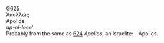 <body>
  <p>G625<br>  Ἀπολλώς  <br> Apollōs  <br><i>ap-ol-loce‘ </i><br>Probably from the same as <a href="g0624.htm">624</a>  <i>Apollos</i>, an Israelite: - Apollos.<br></p>
 </body>